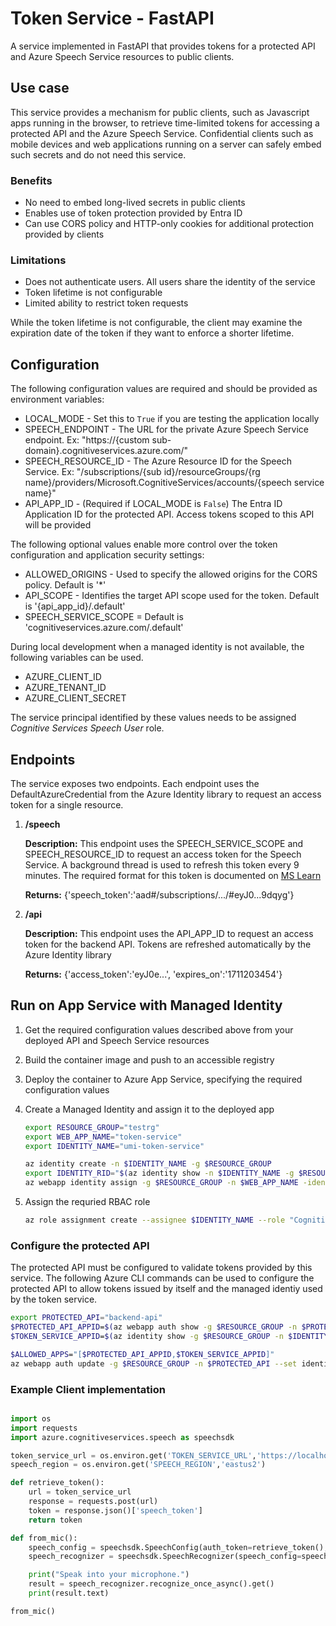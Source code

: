 # Token Service - FastAPI

A service implemented in FastAPI that provides tokens for a protected API and Azure Speech Service resources to public clients.

## Use case

This service provides a mechanism for public clients, such as Javascript apps running in the browser, to retrieve time-limited tokens for accessing a protected API and the Azure Speech Service. Confidential clients such as mobile devices and web applications running on a server can safely embed such secrets and do not need this service.

### Benefits

- No need to embed long-lived secrets in public clients
- Enables use of token protection provided by Entra ID
- Can use CORS policy and HTTP-only cookies for additional protection provided by clients

### Limitations

- Does not authenticate users. All users share the identity of the service
- Token lifetime is not configurable
- Limited ability to restrict token requests

While the token lifetime is not configurable, the client may examine the expiration date of the token if they want to enforce a shorter lifetime.

## Configuration

The following configuration values are required and should be provided as environment variables:

- LOCAL_MODE - Set this to `True` if you are testing the application locally
- SPEECH_ENDPOINT - The URL for the private Azure Speech Service endpoint. Ex: "https://{custom sub-domain}.cognitiveservices.azure.com/"
- SPEECH_RESOURCE_ID - The Azure Resource ID for the Speech Service. Ex: "/subscriptions/{sub id}/resourceGroups/{rg name}/providers/Microsoft.CognitiveServices/accounts/{speech service name}"
- API_APP_ID - (Required if LOCAL_MODE is `False`) The Entra ID Application ID for the protected API. Access tokens scoped to this API will be provided

The following optional values enable more control over the token configuration and application security settings:

- ALLOWED_ORIGINS - Used to specify the allowed origins for the CORS policy. Default is '*'
- API_SCOPE - Identifies the target API scope used for the token. Default is '{api_app_id}/.default'
- SPEECH_SERVICE_SCOPE = Default is 'cognitiveservices.azure.com/.default'

During local development when a managed identity is not available, the following variables can be used.

- AZURE_CLIENT_ID
- AZURE_TENANT_ID
- AZURE_CLIENT_SECRET

The service principal identified by these values needs to be assigned *Cognitive Services Speech User* role.

## Endpoints

The service exposes two endpoints. Each endpoint uses the DefaultAzureCredential from the Azure Identity library to request an access token for a single resource.

1. **/speech**

    **Description:** This endpoint uses the SPEECH_SERVICE_SCOPE and SPEECH_RESOURCE_ID to request an access token for the Speech Service. A background thread is used to refresh this token every 9 minutes.
    The required format for this token is documented on [MS Learn](https://learn.microsoft.com/en-us/azure/ai-services/speech-service/how-to-configure-azure-ad-auth?tabs=portal&pivots=programming-language-python#create-the-speech-sdk-configuration-object)

    **Returns:** {'speech_token':'aad#/subscriptions/.../#eyJ0...9dqyg'}

2. **/api**

    **Description:** This endpoint uses the API_APP_ID to request an access token for the backend API. Tokens are refreshed automatically by the Azure Identity library

    **Returns:** {'access_token':'eyJ0e...', 'expires_on':'1711203454'}

## Run on App Service with Managed Identity

1. Get the required configuration values described above from your deployed API and Speech Service resources
2. Build the container image and push to an accessible registry
3. Deploy the container to Azure App Service, specifying the required configuration values
4. Create a Managed Identity and assign it to the deployed app

    ```bash
    export RESOURCE_GROUP="testrg"
    export WEB_APP_NAME="token-service"
    export IDENTITY_NAME="umi-token-service"

    az identity create -n $IDENTITY_NAME -g $RESOURCE_GROUP
    export IDENTITY_RID="$(az identity show -n $IDENTITY_NAME -g $RESOURCE_GROUP --query id -o tsv)"
    az webapp identity assign -g $RESOURCE_GROUP -n $WEB_APP_NAME -identities $IDENTITY_RID

    ```

5. Assign the requried RBAC role

    ```bash
    az role assignment create --assignee $IDENTITY_NAME --role "Cognitive Services Speech User" --scope $SPEECH_RESOURCE_ID

    ```

### Configure the protected API

The protected API must be configured to validate tokens provided by this service. The following Azure CLI commands can be used to configure the protected API to allow tokens issued by itself and the managed identiy used by the token service.

```bash
export PROTECTED_API="backend-api"
$PROTECTED_API_APPID=$(az webapp auth show -g $RESOURCE_GROUP -n $PROTECTED_API --query properties.identityProviders.azureActiveDirectory.registration.clientId -o tsv)
$TOKEN_SERVICE_APPID=$(az identity show -g $RESOURCE_GROUP -n $IDENTITY_NAME --query clientId -o tsv)

$ALLOWED_APPS="[$PROTECTED_API_APPID,$TOKEN_SERVICE_APPID]"
az webapp auth update -g $RESOURCE_GROUP -n $PROTECTED_API --set identityProviders.azureActiveDirectory.validation.defaultAuthorizationPolicy.allowedApplications=$ALLOWED_APPS

```

### Example Client implementation

```python

import os
import requests
import azure.cognitiveservices.speech as speechsdk

token_service_url = os.environ.get('TOKEN_SERVICE_URL','https://localhost:8000/speech')
speech_region = os.environ.get('SPEECH_REGION','eastus2')

def retrieve_token():
    url = token_service_url
    response = requests.post(url)
    token = response.json()['speech_token']
    return token

def from_mic():
    speech_config = speechsdk.SpeechConfig(auth_token=retrieve_token(), region=speech_region)
    speech_recognizer = speechsdk.SpeechRecognizer(speech_config=speech_config)

    print("Speak into your microphone.")
    result = speech_recognizer.recognize_once_async().get()
    print(result.text)

from_mic()

```
